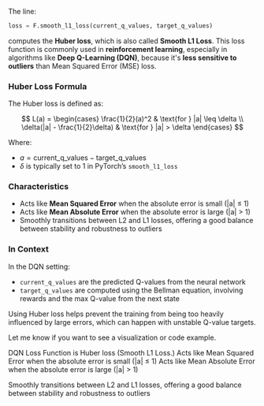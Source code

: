 The line:

```python
loss = F.smooth_l1_loss(current_q_values, target_q_values)
```

computes the **Huber loss**, which is also called **Smooth L1 Loss**. This loss function is commonly used in **reinforcement learning**, especially in algorithms like **Deep Q-Learning (DQN)**, because it's **less sensitive to outliers** than Mean Squared Error (MSE) loss.

### Huber Loss Formula

The Huber loss is defined as:

$$
L(a) = 
\begin{cases} 
\frac{1}{2}(a)^2 & \text{for } |a| \leq \delta \\
\delta(|a| - \frac{1}{2}\delta) & \text{for } |a| > \delta
\end{cases}
$$

Where:

* $a = \text{current\_q\_values} - \text{target\_q\_values}$
* $\delta$ is typically set to 1 in PyTorch’s `smooth_l1_loss`

### Characteristics

* Acts like **Mean Squared Error** when the absolute error is small (|a| ≤ 1)
* Acts like **Mean Absolute Error** when the absolute error is large (|a| > 1)
* Smoothly transitions between L2 and L1 losses, offering a good balance between stability and robustness to outliers

### In Context

In the DQN setting:

* `current_q_values` are the predicted Q-values from the neural network
* `target_q_values` are computed using the Bellman equation, involving rewards and the max Q-value from the next state

Using Huber loss helps prevent the training from being too heavily influenced by large errors, which can happen with unstable Q-value targets.

Let me know if you want to see a visualization or code example.




DQN Loss Function is Huber loss (Smooth L1 Loss.)
Acts like Mean Squared Error when the absolute error is small (|a| ≤ 1)
Acts like Mean Absolute Error when the absolute error is large (|a| > 1)

Smoothly transitions between L2 and L1 losses, offering a good balance between stability and robustness to outliers